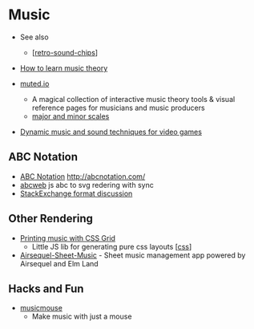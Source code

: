 Music
=====

* See also
    * [[retro-sound-chips]]

* [How to learn music theory](https://news.ycombinator.com/item?id=21822225)
* [muted.io](https://muted.io/)
    * A magical collection of interactive music theory tools & visual reference pages for musicians and music producers
    * [major  and minor scales](https://muted.io/major-minor-scales/)
* [Dynamic music and sound techniques for video games](https://blog.gingerbeardman.com/2023/12/09/dynamic-music-and-sound-techniques-for-video-games/)

ABC Notation
------------

* [ABC Notation](http://www.lesession.co.uk/abc/abc_notation.htm)
http://abcnotation.com/
* [abcweb](https://wim.vree.org/js/) js abc to svg redering with sync
* [StackExchange format discussion](https://music.meta.stackexchange.com/questions/2507/how-could-abc-notation-be-embedded-in-our-posts-markdown)

Other Rendering
---------------

* [Printing music with CSS Grid](https://cruncher.ch/blog/printing-music-with-css-grid/)
    * Little JS lib for generating pure css layouts [[css]]
* [Airsequel-Sheet-Music](https://github.com/Airsequel/Airsequel-Sheet-Music) -  Sheet music management app powered by Airsequel and Elm Land 

Hacks and Fun
-------------

* [musicmouse](https://teropa.info/musicmouse/)
    * Make music with just a mouse



[//begin]: # "Autogenerated link references for markdown compatibility"
[retro-sound-chips]: retro-sound-chips.md "Retro Sound Chips"
[css]: css.md "CSS"
[//end]: # "Autogenerated link references"